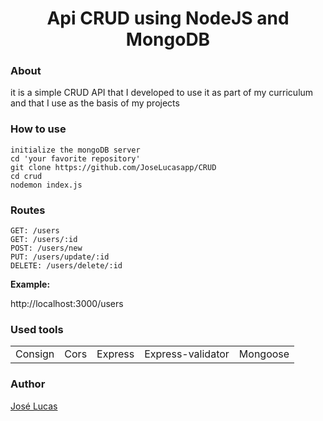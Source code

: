 <h1 align='center'>Api <b>CRUD</b> using <b>NodeJS</b> and <b>MongoDB</b></h1>
<p>
  
  <h3>About</h3>
  
  <p>it is a simple CRUD API that I developed to use it as part of my curriculum and that I use as the basis of my projects</p>

</p>

<p>
  
  <h3>How to use</h3>
  
  ```shell
  initialize the mongoDB server
  cd 'your favorite repository'
  git clone https://github.com/JoseLucasapp/CRUD
  cd crud
  nodemon index.js
  ```
  
</p>

<p>
  
  <h3>Routes</h3>
  
  ```shell
  GET: /users
  GET: /users/:id
  POST: /users/new
  PUT: /users/update/:id
  DELETE: /users/delete/:id
  ```
  
  <p><b>Example:</b></p>
  
  <p>http://localhost:3000/users</p>
</p>

<p>
  <h3>Used tools</h3>
  
  <table>
  <tr>
    <td>Consign</td>
    <td>Cors</td>
    <td>Express</td>
    <td>Express-validator</td>
    <td>Mongoose</td>
  </tr>
  </table>
</p>

<p>
  <h3>Author</h3>
  
  <a href='https://www.instagram.com/jlucasgf/?hl=pt-br'>José Lucas</a>
</p>
